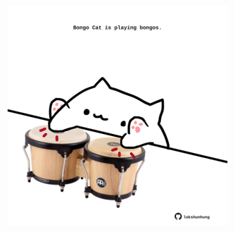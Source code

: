 <!-- built at 05/11/2023, 09:00:56 UTC -->
<p align="center">
  <img width="500" height="500" src="./ReadmeImage.svg">
</p>
